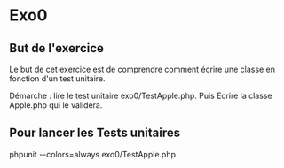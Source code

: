 <h1>Exo0</h1>

<h2>But de l'exercice</h2>
<p>Le but de cet exercice est de comprendre comment écrire une classe en fonction d'un test unitaire.</p>
<p>Démarche : lire le test unitaire exo0/TestApple.php. Puis Ecrire la classe Apple.php qui le validera.</p>

<h2>Pour lancer les Tests unitaires</h2>
<p>phpunit --colors=always exo0/TestApple.php</p>
